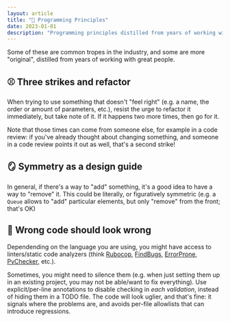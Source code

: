 ```yaml
---
layout: article
title: "💭 Programming Principles"
date: 2023-01-01
description: "Programming principles distilled from years of working with great people"
---
```


Some of these are common tropes in the industry, and some are more "original", distilled from years of working with great people.

## ⚾ Three strikes and refactor

When trying to use something that doesn't "feel right" (e.g. a name, the order or amount of parameters, etc.), resist the urge to refactor it immediately, but take note of it. If it happens two more times, then go for it.

Note that those times can come from someone else, for example in a code review: if you've already thought about changing something, and someone in a code review points it out as well, that's a second strike!

## 🪞 Symmetry as a design guide

In general, if there's a way to "add" something, it's a good idea to have a way to "remove" it. This could be literally, or figuratively symmetric (e.g. a `Queue` allows to "add" particular elements, but only "remove" from the front; that's OK)

## 💩 Wrong code should look wrong

Dependending on the language you are using, you might have access to linters/static code analyzers (think [Rubocop](https://rubocop.org/), [FindBugs](http://findbugs.sourceforge.net), [ErrorProne](https://errorprone.info), [PyChecker](http://pychecker.sourceforge.net), etc.).

Sometimes, you might need to silence them (e.g. when just setting them up in an existing project, you may not be able/want to fix everything). Use explicit/per-line annotations to disable checking in *each validation*, instead of hiding them in a TODO file. The code will look uglier, and that's fine: it signals where the problems are, and avoids per-file allowlists that can introduce regressions. 